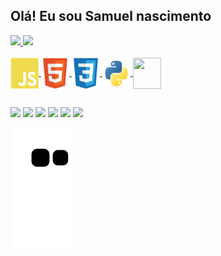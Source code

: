 ## Olá! Eu sou Samuel nascimento
 <div>
  <a href="https://github.com/samuelnascimentto">

  <img height="180em" src="https://github-readme-stats.vercel.app/api?username=samuelnascimentto&show_icons=true&theme=tokyonight&include_all_commits=true&count_private=true"/>
  <img height="180em" src="https://github-readme-stats.vercel.app/api/top-langs/?username=samuelnascimentto&layout=compact&langs_count=16&theme=tokyonight"/>
</div>



<div style="display: inline_block"><br>
  <img align="center" height="50" width="45" src="https://raw.githubusercontent.com/devicons/devicon/master/icons/javascript/javascript-plain.svg">
  <img align="center" height="50" width="45" src="https://raw.githubusercontent.com/devicons/devicon/master/icons/html5/html5-original.svg">
  <img align="center" height="50" width="45" src="https://raw.githubusercontent.com/devicons/devicon/master/icons/css3/css3-original.svg">
  <img align="center" height="50" width="45" src="https://raw.githubusercontent.com/devicons/devicon/master/icons/python/python-original.svg">
  <img align="center" height="50" width="45" src="https://cdn.jsdelivr.net/gh/devicons/devicon@latest/icons/mysql/mysql-original-wordmark.svg" />
          
</div>
  
  ##
 
<div> 
  <a href="https://www.youtube.com/channel/UC_-uuuZbY0AAt9CViNzvc-Q" target="_blank"><img src="https://img.shields.io/badge/YouTube-FF0000?style=for-the-badge&logo=youtube&logoColor=white" target="_blank"></a>
  <a href="https://instagram.com/rafaballerini" target="_blank"><img src="https://img.shields.io/badge/-Instagram-%23E4405F?style=for-the-badge&logo=instagram&logoColor=white" target="_blank"></a>
 	<a href="https://www.twitch.tv/rafaballerinii" target="_blank"><img src="https://img.shields.io/badge/Twitch-9146FF?style=for-the-badge&logo=twitch&logoColor=white" target="_blank"></a>
 <a href="https://discord.gg/G9GPg5SA75" target="_blank"><img src="https://img.shields.io/badge/Discord-7289DA?style=for-the-badge&logo=discord&logoColor=white" target="_blank"></a> 
  <a href = "mailto:contato@rafaballerini.tech"><img src="https://img.shields.io/badge/-Gmail-%23333?style=for-the-badge&logo=gmail&logoColor=white" target="_blank"></a>
  <a href="https://www.linkedin.com/in/rafaella-ballerini-45875016a" target="_blank"><img src="https://img.shields.io/badge/-LinkedIn-%230077B5?style=for-the-badge&logo=linkedin&logoColor=white" target="_blank"></a> 
 
  ![Snake animation](https://github.com/rafaballerini/rafaballerini/blob/output/github-contribution-grid-snake.svg)
 
</div>
